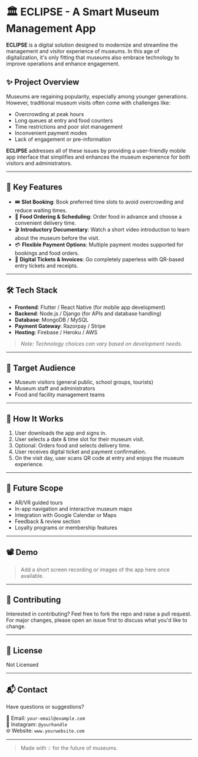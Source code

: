 # 🏛️ ECLIPSE - A Smart Museum Management App

**ECLIPSE** is a digital solution designed to modernize and streamline the management and visitor experience of museums. In this age of digitalization, it's only fitting that museums also embrace technology to improve operations and enhance engagement.

## ✨ Project Overview

Museums are regaining popularity, especially among younger generations. However, traditional museum visits often come with challenges like:

- Overcrowding at peak hours
- Long queues at entry and food counters
- Time restrictions and poor slot management
- Inconvenient payment modes
- Lack of engagement or pre-information

**ECLIPSE** addresses all of these issues by providing a user-friendly mobile app interface that simplifies and enhances the museum experience for both visitors and administrators.

---

## 📱 Key Features

- 🎟️ **Slot Booking**: Book preferred time slots to avoid overcrowding and reduce waiting times.
- 🍴 **Food Ordering & Scheduling**: Order food in advance and choose a convenient delivery time.
- 🎬 **Introductory Documentary**: Watch a short video introduction to learn about the museum before the visit.
- 💳 **Flexible Payment Options**: Multiple payment modes supported for bookings and food orders.
- 🧾 **Digital Tickets & Invoices**: Go completely paperless with QR-based entry tickets and receipts.

---

## 🛠️ Tech Stack

- **Frontend**: Flutter / React Native (for mobile app development)
- **Backend**: Node.js / Django (for APIs and database handling)
- **Database**: MongoDB / MySQL
- **Payment Gateway**: Razorpay / Stripe
- **Hosting**: Firebase / Heroku / AWS

> _Note: Technology choices can vary based on development needs._

---

## 👤 Target Audience

- Museum visitors (general public, school groups, tourists)
- Museum staff and administrators
- Food and facility management teams

---

## 🚀 How It Works

1. User downloads the app and signs in.
2. User selects a date & time slot for their museum visit.
3. Optional: Orders food and selects delivery time.
4. User receives digital ticket and payment confirmation.
5. On the visit day, user scans QR code at entry and enjoys the museum experience.

---

## 🎯 Future Scope

- AR/VR guided tours
- In-app navigation and interactive museum maps
- Integration with Google Calendar or Maps
- Feedback & review section
- Loyalty programs or membership features

---

## 📽️ Demo

> Add a short screen recording or images of the app here once available.

---

## 🤝 Contributing

Interested in contributing? Feel free to fork the repo and raise a pull request. For major changes, please open an issue first to discuss what you'd like to change.

---

## 📄 License

Not Licensed

---

## 📬 Contact

Have questions or suggestions?

📧 Email: `your-email@example.com`  
📱 Instagram: `@yourhandle`  
🌐 Website: `www.yourwebsite.com`

---

> Made with 💡 for the future of museums.
